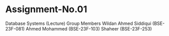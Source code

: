 # Assignment-No.01
Database Systems (Lecture)
Group Members
Wildan Ahmed Siddiqui (BSE-23F-081)
Ahmed Mohammed (BSE-23F-103)
Shaheer (BSE-23F-253)
